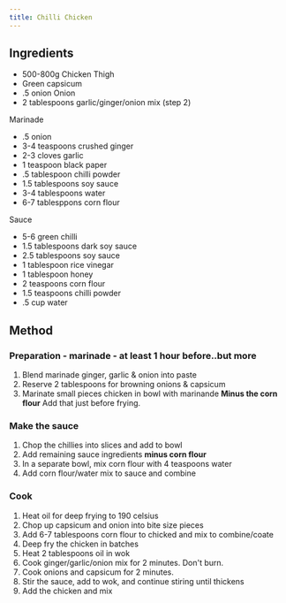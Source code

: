 ```yaml
---
title: Chilli Chicken
---
```

## Ingredients

- 500-800g Chicken Thigh
- Green capsicum
- .5 onion Onion
- 2 tablespoons garlic/ginger/onion mix (step 2)

Marinade

- .5 onion
- 3-4 teaspoons crushed ginger
- 2-3 cloves garlic
- 1 teaspoon black paper
- .5 tablespoon chilli powder
- 1.5 tablespoons soy sauce
- 3-4 tablespoons water
- 6-7 tablesppons corn flour

Sauce

- 5-6 green chilli
- 1.5 tablespoons dark soy sauce
- 2.5 tablespoons soy sauce
- 1 tablespoon rice vinegar
- 1 tablespoon honey
- 2 teaspoons corn flour
- 1.5 teaspoons chilli powder
- .5 cup water

## Method

### Preparation - marinade - at least 1 hour before..but more

1. Blend marinade ginger, garlic & onion into paste
2. Reserve 2 tablespoons for browning onions & capsicum
3. Marinate small pieces chicken in bowl with marinande
   **Minus the corn flour** Add that just before frying.

### Make the sauce

1. Chop the chillies into slices and add to bowl
2. Add remaining sauce ingredients **minus corn flour**
3. In a separate bowl, mix corn flour with 4 teaspoons water
4. Add corn flour/water mix to sauce and combine

### Cook

1. Heat oil for deep frying to 190 celsius
2. Chop up capsicum and onion into bite size pieces
3. Add 6-7 tablespoons corn flour to chicked and mix to combine/coate
4. Deep fry the chicken in batches
5. Heat 2 tablespoons oil in wok
6. Cook ginger/garlic/onion mix for 2 minutes. Don't burn.
7. Cook onions and capsicum for 2 minutes.
8. Stir the sauce, add to wok, and continue stiring until thickens
9. Add the chicken and mix
